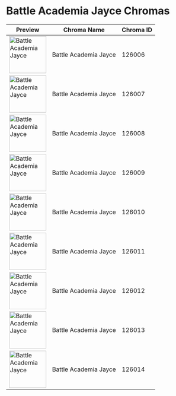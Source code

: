 # Battle Academia Jayce Chromas

| Preview | Chroma Name | Chroma ID |
|---|---|---|
| <img src='https://raw.communitydragon.org/latest/plugins/rcp-be-lol-game-data/global/default/v1/champion-chroma-images/126/126006.png' alt='Battle Academia Jayce' width='100'> | Battle Academia Jayce | 126006 |
| <img src='https://raw.communitydragon.org/latest/plugins/rcp-be-lol-game-data/global/default/v1/champion-chroma-images/126/126007.png' alt='Battle Academia Jayce' width='100'> | Battle Academia Jayce | 126007 |
| <img src='https://raw.communitydragon.org/latest/plugins/rcp-be-lol-game-data/global/default/v1/champion-chroma-images/126/126008.png' alt='Battle Academia Jayce' width='100'> | Battle Academia Jayce | 126008 |
| <img src='https://raw.communitydragon.org/latest/plugins/rcp-be-lol-game-data/global/default/v1/champion-chroma-images/126/126009.png' alt='Battle Academia Jayce' width='100'> | Battle Academia Jayce | 126009 |
| <img src='https://raw.communitydragon.org/latest/plugins/rcp-be-lol-game-data/global/default/v1/champion-chroma-images/126/126010.png' alt='Battle Academia Jayce' width='100'> | Battle Academia Jayce | 126010 |
| <img src='https://raw.communitydragon.org/latest/plugins/rcp-be-lol-game-data/global/default/v1/champion-chroma-images/126/126011.png' alt='Battle Academia Jayce' width='100'> | Battle Academia Jayce | 126011 |
| <img src='https://raw.communitydragon.org/latest/plugins/rcp-be-lol-game-data/global/default/v1/champion-chroma-images/126/126012.png' alt='Battle Academia Jayce' width='100'> | Battle Academia Jayce | 126012 |
| <img src='https://raw.communitydragon.org/latest/plugins/rcp-be-lol-game-data/global/default/v1/champion-chroma-images/126/126013.png' alt='Battle Academia Jayce' width='100'> | Battle Academia Jayce | 126013 |
| <img src='https://raw.communitydragon.org/latest/plugins/rcp-be-lol-game-data/global/default/v1/champion-chroma-images/126/126014.png' alt='Battle Academia Jayce' width='100'> | Battle Academia Jayce | 126014 |
